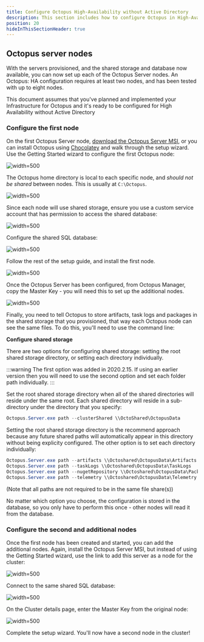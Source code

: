 ```yaml
---
title: Configure Octopus High-Availability without Active Directory
description: This section includes how to configure Octopus in High-Availability without Domain Services
position: 20
hideInThisSectionHeader: true
---
```


## Octopus server nodes

With the servers provisioned, and the shared storage and database now available, you can now set up each of the Octopus Server nodes. An Octopus: HA configuration requires at least two nodes, and has been tested with up to eight nodes.

This document assumes that you've planned and implemented your Infrastructure for Octopus and it's ready to be configured for High Availability without Active Directory

### Configure the first node

On the first Octopus Server node, [download the Octopus Server MSI](https://octopus.com/downloads), or you can install Octopus using [Chocolatey](https://community.chocolatey.org/packages/OctopusDeploy) and walk through the setup wizard. Use the Getting Started wizard to configure the first Octopus node:

![](images/getting-started.png "width=500")

The Octopus home directory is local to each specific node, and *should not be shared* between nodes. This is usually at `C:\Octopus`.

![](images/home.png "width=500")

Since each node will use shared storage, ensure you use a custom service account that has permission to access the shared database:

![](images/service-account.png "width=500")

Configure the shared SQL database:

![](images/wizard-database.png "width=500")

Follow the rest of the setup guide, and install the first node.

![](images/wizard-installation.png "width=500")

Once the Octopus Server has been configured, from Octopus Manager, copy the Master Key - you will need this to set up the additional nodes.

![](images/master-key.png "width=500")

Finally, you need to tell Octopus to store artifacts, task logs and packages in the shared storage that you provisioned, that way each Octopus node can see the same files. To do this, you'll need to use the command line:

**Configure shared storage**

There are two options for configuring shared storage: setting the root shared storage directory, or setting each directory individually.

:::warning
The first option was added in 2020.2.15. If using an earlier version then you will need to use the second option and set each folder path individually.
:::

Set the root shared storage directory when all of the shared directories will reside under the same root. Each shared directory will reside in a sub-directory under the directory that you specify:

```powershell
Octopus.Server.exe path --clusterShared \\OctoShared\OctopusData
```

Setting the root shared storage directory is the recommend approach because any future shared paths will automatically appear in this directory without being explicity configured. The other option is to set each directory individually:

```powershell
Octopus.Server.exe path --artifacts \\Octoshared\OctopusData\Artifacts
Octopus.Server.exe path --taskLogs \\Octoshared\OctopusData\TaskLogs
Octopus.Server.exe path --nugetRepository \\Octoshared\OctopusData\Packages
Octopus.Server.exe path --telemetry \\Octoshared\OctopusData\Telemetry
```

(Note that all paths are not required to be in the same file share(s))

No matter which option you choose, the configuration is stored in the database, so you only have to perform this once - other nodes will read it from the database.

### Configure the second and additional nodes

Once the first node has been created and started, you can add the additional nodes. Again, install the Octopus Server MSI, but instead of using the Getting Started wizard, use the link to add this server as a node for the cluster:

![](images/add-to-ha-cluster.png "width=500")

Connect to the same shared SQL database:

![](images/wizard-same-database.png "width=500")

On the Cluster details page, enter the Master Key from the original node:

![](images/wizard-cluster-details.png "width=500")

Complete the setup wizard. You'll now have a second node in the cluster!
